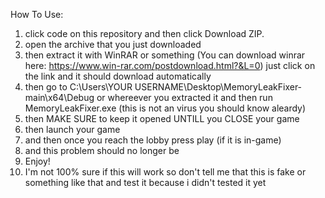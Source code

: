 How To Use:

1. click code on this repository and then click Download ZIP.
2. open the archive that you just downloaded
3. then extract it with WinRAR or something (You can download winrar here: https://www.win-rar.com/postdownload.html?&L=0) just click on the link and it should download automatically
4. then go to C:\Users\YOUR USERNAME\Desktop\MemoryLeakFixer-main\x64\Debug or whereever you extracted it and then run MemoryLeakFixer.exe (this is not an virus you should know aleardy)
5. then MAKE SURE to keep it opened UNTILL you CLOSE your game
6. then launch your game
7. and then once you reach the lobby press play (if it is in-game)
8. and this problem should no longer be
9. Enjoy!
10. I'm not 100% sure if this will work so don't tell me that this is fake or something like that and test it because i didn't tested it yet
